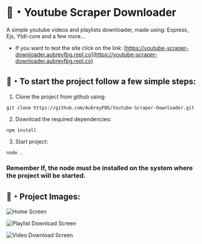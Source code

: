  # 🍭・Youtube Scraper Downloader
A simple youtube videos and playlists downloader, made using: Express, Ejs, Ytdl-core and a few more...

 -  If you want to test the site click on the link: [https://youtube-scraper-downloader.aubreyfbg.repl.co](https://youtube-scraper-downloader.aubreyfbg.repl.co)

## 🍙・To start the project follow a few simple steps:

 1. Clone the project from github using:
```
git clone https://github.com/AubreyFBG/Youtube-Scraper-Downloader.git
```
 2. Download the required dependencies:
```
npm install
```
 3. Start project:
```
node .
```
###   Remember If, the node must be installed on the system where the project will be started.

## 🍬・Project Images:
![Home Screen](https://cdn.discordapp.com/attachments/663875775602098207/1130620206989983764/image.png)

![Playlist Download Screen](https://cdn.discordapp.com/attachments/663875775602098207/1130620270235877457/image.png)

![Video Download Screen](https://cdn.discordapp.com/attachments/663875775602098207/1130620399672115270/image.png)